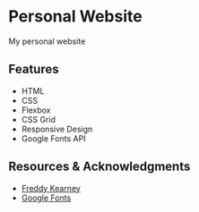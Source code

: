 # Personal Website
My personal website

## Features
* HTML
* CSS
* Flexbox
* CSS Grid
* Responsive Design
* Google Fonts API

## Resources & Acknowledgments
* [Freddy Kearney](https://unsplash.com/@fredasem)
* [Google Fonts](https://fonts.google.com/)